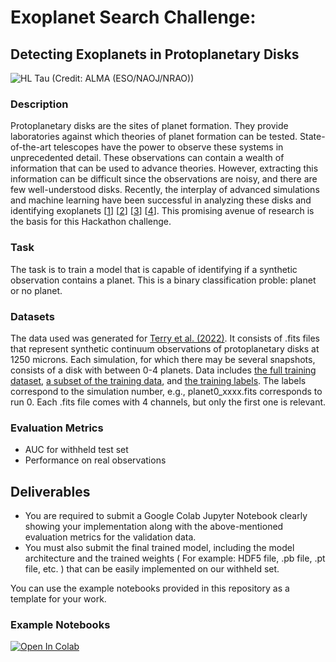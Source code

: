 # Exoplanet Search Challenge:
## Detecting Exoplanets in Protoplanetary Disks

![HL Tau](https://github.com/ML4SCI/DeepLearnHackathon/blob/main/ExoplanetSearchChallenge/hl_tau_ALMA.jpeg) (Credit: ALMA (ESO/NAOJ/NRAO))

### Description
Protoplanetary disks are the sites of planet formation. They provide laboratories against which theories of planet formation can be tested. State-of-the-art telescopes have the power to observe these systems in unprecedented detail. These observations can contain a wealth of information that can be used to advance theories. However, extracting this information can be difficult since the observations are noisy, and there are few well-understood disks. Recently, the interplay of advanced simulations and machine learning have been successful in analyzing these disks and identifying exoplanets [[1](https://ui.adsabs.harvard.edu/abs/2021ApJ...920....3A/abstract)] [[2](https://ui.adsabs.harvard.edu/abs/2022MNRAS.510.4473Z/abstract)] [[3](https://ui.adsabs.harvard.edu/abs/2022ApJ...941..192T/abstract)] [[4](https://ui.adsabs.harvard.edu/abs/2023ApJ...947...60T/abstract)]. This promising avenue of research is the basis for this Hackathon challenge.

### Task
The task is to train a model that is capable of identifying if a synthetic observation contains a planet. This is a binary classification proble: planet or no planet.

### Datasets
The data used was generated for [Terry et al. (2022)](https://ui.adsabs.harvard.edu/abs/2022ApJ...941..192T/abstract). It consists of .fits files that represent synthetic continuum observations of protoplanetary disks at 1250 microns. Each simulation, for which there may be several snapshots, consists of a disk with between 0-4 planets. Data includes [the full training dataset](https://drive.google.com/drive/folders/1BV8FksW_EZnLTWUeHwJ_fEctFgjVbhMp?usp=drive_link), [a subset of the training data](https://drive.google.com/drive/folders/1wSCaQ2N2w_DmoCc5gyR0C0BP37NNP0S6?usp=drive_link), and [the training labels](https://drive.google.com/file/d/1gtBi4ILvCe8nTF09p_E9WWMplTQGC2Wr/view?usp=drive_link). The labels correspond to the simulation number, e.g., planet0_xxxx.fits corresponds to run 0. Each .fits file comes with 4 channels, but only the first one is relevant.

### Evaluation Metrics
* AUC for withheld test set
* Performance on real observations

## Deliverables
* You are required to submit a Google Colab Jupyter Notebook clearly showing your implementation along with the above-mentioned evaluation metrics for the validation data.
* You must also submit the final trained model, including the model architecture and the trained weights ( For example: HDF5 file, .pb file, .pt file, etc. ) that can be easily implemented on our withheld set.

You can use the example notebooks provided in this repository as a template for your work.

### Example Notebooks

[![Open In Colab](https://colab.research.google.com/assets/colab-badge.svg)](https://colab.research.google.com/drive/1qriyMubSylQFI3thT2nYa5getTDD78ea?usp=sharing)